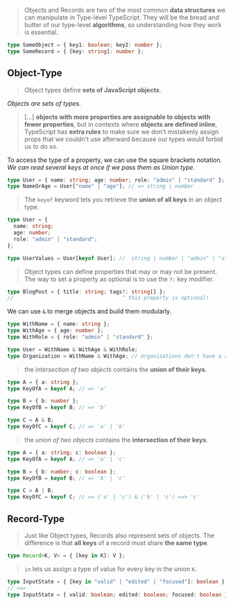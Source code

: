 >Objects and Records are two of the most common **data structures** we can manipulate in Type-level TypeScript. They will be the bread and butter of our type-level **algorithms**, so understanding how they work is essential.

```ts
type SomeObject = { key1: boolean; key2: number };
type SomeRecord = { [key: string]: number };
```


## Object-Type

>Object types define **sets of JavaScript objects**.

*Objects are sets of types.*

>[...] **objects with more properties are assignable to objects with fewer properties**, but in contexts where **objects are defined inline**, TypeScript has **extra rules** to make sure we don't mistakenly assign props that we couldn't use afterward because our types would forbid us to do so.

To access the type of a property, we can use the square brackets notation. *We can read several keys at once if we pass them as Union type.*

```ts
type User = { name: string; age: number; role: "admin" | "standard" };
type NameOrAge = User["name" | "age"]; // => string | number
```

>The `keyof` keyword lets you retrieve the **union of all keys** in an object type.

```ts
type User = {
  name: string;
  age: number;
  role: "admin" | "standard";
};

type UserValues = User[keyof User]; //  string | number | "admin" | "standard"
```

>Object types can define properties that may or may not be present. The way to set a property as optional is to use the `?:` key modifier.

```ts
type BlogPost = { title: string; tags?: string[] };
//                                   ^ this property is optional!
```

We can use `&` to merge objects and build them modularly.

```ts
type WithName = { name: string };
type WithAge = { age: number };
type WithRole = { role: "admin" | "standard" };

type User = WithName & WithAge & WithRole;
type Organization = WithName & WithAge; // organizations don't have a role
```

>the *intersection of two objects* contains the **union of their keys**.

```ts
type A = { a: string };
type KeyOfA = keyof A; // => 'a'

type B = { b: number };
type KeyOfB = keyof B; // => 'b'

type C = A & B;
type KeyOfC = keyof C; // => 'a' | 'b'
```

>the *union of two objects* contains the **intersection of their keys**.

```ts
type A = { a: string; c: boolean };
type KeyOfA = keyof A; // => 'a' | 'c'

type B = { b: number; c: boolean };
type KeyOfB = keyof B; // => 'b' | 'c'

type C = A | B;
type KeyOfC = keyof C; // => ('a' | 'c') & ('b' | 'c') <=> 'c'
```

## Record-Type

>Just like Object types, Records also represent sets of objects. The difference is that **all keys** of a record must share **the same type**.

```ts
type Record<K, V> = { [key in K]: V };
```

>`in` lets us assign a type of value for every key in the union `K`.

```ts
type InputState = { [key in "valid" | "edited" | "focused"]: boolean };
// <=>
type InputState = { valid: boolean; edited: boolean; focused: boolean };
```